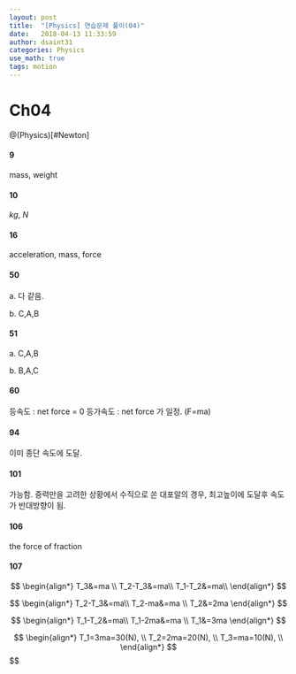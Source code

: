 ```yaml
---
layout: post
title:  "[Physics] 연습문제 풀이(04)"
date:   2018-04-13 11:33:59
author: dsaint31
categories: Physics
use_math: true
tags: motion
---
```


# Ch04
@(Physics)[#Newton]

#### 9

mass, weight

#### 10

$kg$, $N$

#### 16

acceleration, mass, force

#### 50

a. 
다 같음.

b.
C,A,B

#### 51

a.
C,A,B

b.
B,A,C

#### 60

등속도 : net force = 0
등가속도 : net force 가 일정. (F=ma)

#### 94

이미 종단 속도에 도달.

#### 101

가능함. 중력만을 고려한 상황에서 수직으로 쏜 대포알의 경우, 최고높이에 도달후 속도가 반대방향이 됨.


#### 106

the force of fraction

#### 107

$$
\begin{align*}
T_3&=ma \\
T_2-T_3&=ma\\
T_1-T_2&=ma\\
\end{align*}
$$

$$
\begin{align*}
T_2-T_3&=ma\\
T_2-ma&=ma \\
T_2&=2ma
\end{align*}
$$

$$
\begin{align*}
T_1-T_2&=ma\\
T_1-2ma&=ma \\
T_1&=3ma
\end{align*}
$$

$$
\begin{align*}
T_1=3ma=30(N), \\
T_2=2ma=20(N), \\
T_3=ma=10(N), \\
\end{align*}
$$
$$
